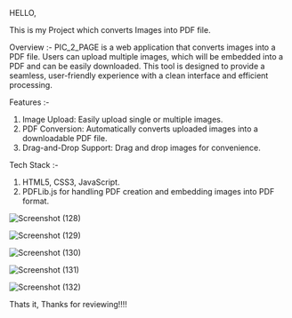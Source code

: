 HELLO,

This is my Project which converts Images into PDF file.

Overview :-
PIC_2_PAGE is a web application that converts images into a PDF file. Users can upload multiple images, which will be embedded into a PDF and can be easily downloaded. This tool is designed to provide a seamless, user-friendly experience with a clean interface and efficient processing.

Features :-
1. Image Upload: Easily upload single or multiple images.
2. PDF Conversion: Automatically converts uploaded images into a downloadable PDF file.
3. Drag-and-Drop Support: Drag and drop images for convenience.

Tech Stack :-
1. HTML5, CSS3, JavaScript.
2. PDFLib.js for handling PDF creation and embedding images into PDF format.


![Screenshot (128)](https://github.com/user-attachments/assets/ad8a2847-6836-4f2f-821d-95ac781f62f5)

![Screenshot (129)](https://github.com/user-attachments/assets/543fbd5c-08fb-40f0-8f73-65f1bb79b29c)

![Screenshot (130)](https://github.com/user-attachments/assets/8e1fdaff-f971-4fbc-bd99-13582f597718)

![Screenshot (131)](https://github.com/user-attachments/assets/cf0b0332-26d5-49b4-ac88-c5925e73fc05)

![Screenshot (132)](https://github.com/user-attachments/assets/f3cfa036-b2b1-48df-b577-18960160fcf1)


Thats it, Thanks for reviewing!!!! 




